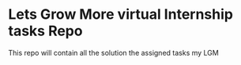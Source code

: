 # Lets Grow More virtual Internship tasks Repo

This repo will contain all the solution the assigned tasks my LGM
